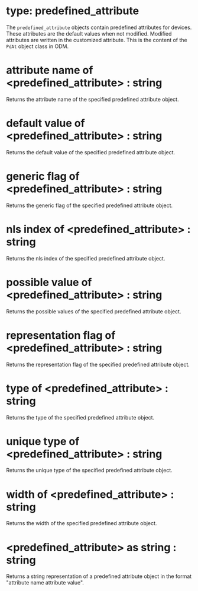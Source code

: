 # type: predefined_attribute

The `predefined_attribute` objects contain predefined attributes for devices. These attributes are the default values when not modified. Modified attributes are written in the customized attribute. This is the content of the `PdAt` object class in ODM.

# attribute name of &lt;predefined_attribute&gt; : string

Returns the attribute name of the specified predefined attribute object.

# default value of &lt;predefined_attribute&gt; : string

Returns the default value of the specified predefined attribute object.

# generic flag of &lt;predefined_attribute&gt; : string

Returns the generic flag of the specified predefined attribute object.

# nls index of &lt;predefined_attribute&gt; : string

Returns the nls index of the specified predefined attribute object.

# possible value of &lt;predefined_attribute&gt; : string

Returns the possible values of the specified predefined attribute object.

# representation flag of &lt;predefined_attribute&gt; : string

Returns the representation flag of the specified predefined attribute object.

# type of &lt;predefined_attribute&gt; : string

Returns the type of the specified predefined attribute object.

# unique type of &lt;predefined_attribute&gt; : string

Returns the unique type of the specified predefined attribute object.

# width of &lt;predefined_attribute&gt; : string

Returns the width of the specified predefined attribute object.

# &lt;predefined_attribute&gt; as string : string

Returns a string representation of a predefined attribute object in the format "attribute name attribute value".
